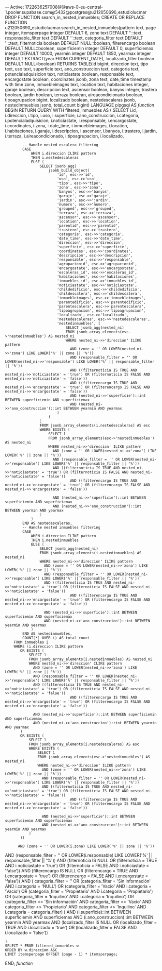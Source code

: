 -- Active: 1722636257008@@aws-0-eu-central-1.pooler.supabase.com@5432@postgres@u212050690_estudiolucmar
DROP FUNCTION search_in_nested_inmuebles;
CREATE OR REPLACE FUNCTION u212050690_estudiolucmar.search_in_nested_inmuebles(pattern text, page integer, itemsperpage integer DEFAULT 6, zone text DEFAULT ''::text, responsable_filter text DEFAULT ''::text, categoria_filter text DEFAULT ''::text, filternoticia boolean DEFAULT NULL::boolean, filterencargo boolean DEFAULT NULL::boolean, superficiemin integer DEFAULT 0, superficiemax integer DEFAULT 10000, yearmin integer DEFAULT 1850, yearmax integer DEFAULT EXTRACT(year FROM CURRENT_DATE), localizado_filter boolean DEFAULT NULL::boolean)
 RETURNS TABLE(id bigint, direccion text, tipo text, uso text, superficie text, ano_construccion text, categoria text, potencialadquisicion text, noticiastate boolean, responsable text, encargostate boolean, coordinates jsonb, zona text, date_time timestamp with time zone, inmuebleimages text, location text, habitaciones integer, garaje boolean, descripcion text, ascensor boolean, banyos integer, trastero boolean, jardin boolean, terraza boolean, aireacondicionado boolean, tipoagrupacion bigint, localizado boolean, nestedescaleras jsonb, nestedinmuebles jsonb, total_count bigint)
 LANGUAGE plpgsql
AS $function$
BEGIN
    RETURN QUERY
    WITH filtered_inmuebles AS (
        SELECT
            i.id,
            i.direccion,
            i.tipo,
            i.uso,
            i.superficie,
            i.ano_construccion,
            i.categoria,
            i.potencialadquisicion,
            i.noticiastate,
            i.responsable,
            i.encargostate,
            i.coordinates,
            i.zona,
            i.date_time,
            i.inmuebleimages,
            i.location,
            i.habitaciones,
            i.garaje,
            i.descripcion,
            i.ascensor,
            i.banyos,
            i.trastero,
            i.jardin,
            i.terraza,
            i.aireacondicionado,
            i.tipoagrupacion,
            i.localizado,

            -- Handle nested escalera filtering
            CASE
                WHEN i.direccion ILIKE pattern 
                THEN i.nestedescaleras
                ELSE (
                    SELECT jsonb_agg(
                        jsonb_build_object(
                            'id', esc->>'id',
                            'uso', esc->>'uso',
                            'tipo', esc->>'tipo',
                            'zona', esc->>'zona',
                            'banyos', esc->>'banyos',
                            'garaje', esc->>'garaje',
                            'jardin', esc->>'jardin',
                            'numero', esc->>'numero',
                            'grouped', esc->>'grouped',
                            'terraza', esc->>'terraza',
                            'ascensor', esc->>'ascensor',
                            'location', esc->>'location',
                            'parentid', esc->>'parentid',
                            'trastero', esc->>'trastero',
                            'categoria', esc->>'categoria',
                            'date_time', esc->>'date_time',
                            'direccion', esc->>'direccion',
                            'superficie', esc->>'superficie',
                            'coordinates', esc->>'coordinates',
                            'descripcion', esc->>'descripcion',
                            'responsable', esc->>'responsable',
                            'agrupacionid', esc->>'agrupacionid',
                            'encargostate', esc->>'encargostate',
                            'escaleras_id', esc->>'escaleras_id',
                            'habitaciones', esc->>'habitaciones',
                            'inmuebles_id', esc->>'inmuebles_id',
                            'noticiastate', esc->>'noticiastate',
                            'childedificio', esc->>'childedificio',
                            'childescalera', esc->>'childescalera',
                            'inmuebleimages', esc->>'inmuebleimages',
                            'parentedificio', esc->>'parentedificio',
                            'parentescalera', esc->>'parentescalera',
                            'tipoagrupacion', esc->>'tipoagrupacion',
                            'localizado', esc->>'localizado',
                            'nestedescaleras', esc->>'nestedescaleras',
                            'nestedinmuebles', (
                                SELECT jsonb_agg(nested_ni)
                                FROM jsonb_array_elements(esc->'nestedinmuebles') AS nested_ni
                                WHERE nested_ni->>'direccion' ILIKE pattern
                                  AND (zone = '' OR LOWER(nested_ni->>'zona') LIKE LOWER('%' || zone || '%'))
                                  AND (responsable_filter = '' OR LOWER(nested_ni->>'responsable') LIKE LOWER('%' || responsable_filter || '%'))
                                  AND ((filternoticia IS TRUE AND nested_ni->>'noticiastate' = 'true') OR (filternoticia IS FALSE AND nested_ni->>'noticiastate' = 'false'))
                                  AND ((filterencargo IS TRUE AND nested_ni->>'encargostate' = 'true') OR (filterencargo IS FALSE AND nested_ni->>'encargostate' = 'false'))
                                  AND (nested_ni->>'superficie')::int BETWEEN superficiemin AND superficiemax
                                  AND (nested_ni->>'ano_construccion')::int BETWEEN yearmin AND yearmax
                            )
                        )
                    )
                    FROM jsonb_array_elements(i.nestedescaleras) AS esc
                    WHERE EXISTS (
                        SELECT 1
                        FROM jsonb_array_elements(esc->'nestedinmuebles') AS nested_ni
                        WHERE nested_ni->>'direccion' ILIKE pattern
                          AND (zone = '' OR LOWER(nested_ni->>'zona') LIKE LOWER('%' || zone || '%'))
                          AND (responsable_filter = '' OR LOWER(nested_ni->>'responsable') LIKE LOWER('%' || responsable_filter || '%'))
                          AND ((filternoticia IS TRUE AND nested_ni->>'noticiastate' = 'true') OR (filternoticia IS FALSE AND nested_ni->>'noticiastate' = 'false'))
                                  AND ((filterencargo IS TRUE AND nested_ni->>'encargostate' = 'true') OR (filterencargo IS FALSE AND nested_ni->>'encargostate' = 'false'))

                          AND (nested_ni->>'superficie')::int BETWEEN superficiemin AND superficiemax
                          AND (nested_ni->>'ano_construccion')::int BETWEEN yearmin AND yearmax
                    )
                )
            END AS nestedescaleras,
            -- Handle nested inmuebles filtering
            CASE
                WHEN i.direccion ILIKE pattern 
                THEN i.nestedinmuebles
                ELSE (
                    SELECT jsonb_agg(nested_ni)
                    FROM jsonb_array_elements(i.nestedinmuebles) AS nested_ni
                    WHERE nested_ni->>'direccion' ILIKE pattern
                      AND (zone = '' OR LOWER(nested_ni->>'zona') LIKE LOWER('%' || zone || '%'))
                      AND (responsable_filter = '' OR LOWER(nested_ni->>'responsable') LIKE LOWER('%' || responsable_filter || '%'))
                      AND ((filternoticia IS TRUE AND nested_ni->>'noticiastate' = 'true') OR (filternoticia IS FALSE AND nested_ni->>'noticiastate' = 'false'))
                                  AND ((filterencargo IS TRUE AND nested_ni->>'encargostate' = 'true') OR (filterencargo IS FALSE AND nested_ni->>'encargostate' = 'false'))

                      AND (nested_ni->>'superficie')::int BETWEEN superficiemin AND superficiemax
                      AND (nested_ni->>'ano_construccion')::int BETWEEN yearmin AND yearmax
                )
            END AS nestedinmuebles,
            COUNT(*) OVER () AS total_count
        FROM inmuebles i
        WHERE (i.direccion ILIKE pattern 
           OR EXISTS (
               SELECT 1
               FROM jsonb_array_elements(i.nestedinmuebles) AS nested_ni
               WHERE nested_ni->>'direccion' ILIKE pattern
                 AND (zone = '' OR LOWER(nested_ni->>'zona') LIKE LOWER('%' || zone || '%'))
                 AND (responsable_filter = '' OR LOWER(nested_ni->>'responsable') LIKE LOWER('%' || responsable_filter || '%'))
                 AND ((filternoticia IS TRUE AND nested_ni->>'noticiastate' = 'true') OR (filternoticia IS FALSE AND nested_ni->>'noticiastate' = 'false'))
                                  AND ((filterencargo IS TRUE AND nested_ni->>'encargostate' = 'true') OR (filterencargo IS FALSE AND nested_ni->>'encargostate' = 'false'))

                 AND (nested_ni->>'superficie')::int BETWEEN superficiemin AND superficiemax
                 AND (nested_ni->>'ano_construccion')::int BETWEEN yearmin AND yearmax
           )
           OR EXISTS (
               SELECT 1
               FROM jsonb_array_elements(i.nestedescaleras) AS esc
               WHERE EXISTS (
                   SELECT 1
                   FROM jsonb_array_elements(esc->'nestedinmuebles') AS nested_ni
                   WHERE nested_ni->>'direccion' ILIKE pattern
                     AND (zone = '' OR LOWER(nested_ni->>'zona') LIKE LOWER('%' || zone || '%'))
                     AND (responsable_filter = '' OR LOWER(nested_ni->>'responsable') LIKE LOWER('%' || responsable_filter || '%'))
                     AND ((filternoticia IS TRUE AND nested_ni->>'noticiastate' = 'true') OR (filternoticia IS FALSE AND nested_ni->>'noticiastate' = 'false'))
                                  AND ((filterencargo IS TRUE AND nested_ni->>'encargostate' = 'true') OR (filterencargo IS FALSE AND nested_ni->>'encargostate' = 'false'))

                     AND (nested_ni->>'superficie')::int BETWEEN superficiemin AND superficiemax
                     AND (nested_ni->>'ano_construccion')::int BETWEEN yearmin AND yearmax
               )
           ))

          AND (zone = '' OR LOWER(i.zona) LIKE LOWER('%' || zone || '%'))
AND (responsable_filter = '' OR LOWER(i.responsable) LIKE LOWER('%' || responsable_filter || '%'))
AND (filternoticia IS NULL OR (filternoticia = TRUE AND i.noticiastate = 'true') OR (filternoticia = FALSE AND i.noticiastate = 'false'))
AND (filterencargo IS NULL OR (filterencargo = TRUE AND i.encargostate = 'true') OR (filterencargo = FALSE AND i.encargostate = 'false'))
AND (
    categoria_filter = '' OR 
    (categoria_filter = 'Sin información' AND i.categoria = 'NULL') OR 
    (categoria_filter = 'Vacio' AND i.categoria = 'Vacio') OR 
    (categoria_filter = 'Propietario' AND i.categoria = 'Propietario') OR 
    (categoria_filter = 'Inquilino' AND i.categoria = 'Inquilino') OR 
    (categoria_filter <> 'Sin información' AND categoria_filter <> 'Vacio' AND categoria_filter <> 'Propietario' AND categoria_filter <> 'Inquilino' AND i.categoria = categoria_filter)
)
 AND (i.superficie)::int BETWEEN superficiemin AND superficiemax
 AND (i.ano_construccion)::int BETWEEN yearmin AND yearmax
AND (localizado_filter IS NULL OR (localizado_filter = TRUE AND i.localizado = 'true') OR (localizado_filter = FALSE AND i.localizado = 'false'))


    )
    SELECT * FROM filtered_inmuebles w
    ORDER BY w.direccion ASC
    LIMIT itemsperpage OFFSET (page - 1) * itemsperpage;
END;
$function$
